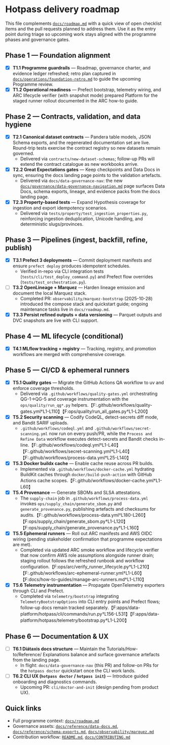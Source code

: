 # Hotpass delivery roadmap

This file complements [`docs/roadmap.md`](docs/roadmap.md) with a quick view of
open checklist items and the pull requests planned to address them. Use it as the
entry point during triage so upcoming work stays aligned with the programme
phases and governance gates.

## Phase 1 — Foundation alignment

- [x] **T1.1 Programme guardrails** — Roadmap, governance charter, and evidence
      ledger refreshed; retro plan captured in
      [`docs/operations/foundation-retro.md`](docs/operations/foundation-retro.md) to
      guide the upcoming Programme review.
- [x] **T1.2 Operational readiness** — Prefect bootstrap, telemetry wiring, and
      ARC lifecycle verifier (with snapshot mode) prepared Platform for the staged
      runner rollout documented in the ARC how-to guide.

## Phase 2 — Contracts, validation, and data hygiene

- [x] **T2.1 Canonical dataset contracts** — Pandera table models, JSON Schema
      exports, and the regenerated documentation set are live. Round-trip tests
      exercise the contract registry so new datasets remain governed.
  - Delivered via `contracts/new-dataset-schemas`; follow-up PRs will extend the
    contract catalogue as new workbooks arrive.
- [x] **T2.2 Great Expectations gates** — Keep checkpoints and Data Docs in
      sync, ensuring the docs landing page points to the validation artefacts.
  - Delivered via `docs/data-governance-nav`: the new
    [`docs/governance/data-governance-navigation.md`](docs/governance/data-governance-navigation.md)
    page surfaces Data Docs, schema exports, lineage, and evidence packs from the
    docs landing page.
- [x] **T2.3 Property-based tests** — Expand Hypothesis coverage for ingestion
      and export idempotency scenarios.
  - Delivered via `tests/property/test_ingestion_properties.py`, reinforcing
    ingestion deduplication, Unicode handling, and deterministic slugs/provinces.

## Phase 3 — Pipelines (ingest, backfill, refine, publish)

- [x] **T3.1 Prefect 3 deployments** — Commit deployment manifests and ensure
      `prefect deploy` produces idempotent schedules.
  - Verified in-repo via CLI integration tests (`tests/cli/test_deploy_command.py`) and Prefect flow overrides (`tests/test_orchestration.py`).
- [ ] **T3.2 OpenLineage + Marquez** — Harden lineage emission and document the
      local Marquez stack.
  - Completed PR: `observability/marquez-bootstrap` (2025-10-28) introduced the
    compose stack and quickstart guide; ongoing maintenance tasks live in
    `docs/roadmap.md`.
- [x] **T3.3 Persist refined outputs + data versioning** — Parquet outputs and
      DVC snapshots are live with CLI support.

## Phase 4 — ML lifecycle (conditional)

- [x] **T4.1 MLflow tracking + registry** — Tracking, registry, and promotion
      workflows are merged with comprehensive coverage.

## Phase 5 — CI/CD & ephemeral runners

- [x] **T5.1 Quality gates** — Migrate the GitHub Actions QA workflow to uv and
      enforce coverage thresholds.
  - Delivered via `.github/workflows/quality-gates.yml` orchestrating QG-1→QG-5 and coverage instrumentation with the `ops/quality/run_qg*.py` helpers.【F:.github/workflows/quality-gates.yml†L1-L110】【F:ops/quality/run_all_gates.py†L1-L200】
- [x] **T5.2 Security scanning** — Codify CodeQL, detect-secrets diff mode, and
      Bandit SARIF uploads.
  - `.github/workflows/codeql.yml` and `.github/workflows/secret-scanning.yml` now run on every push/PR, while the `Process and Refine Data` workflow executes detect-secrets and Bandit checks in-line.【F:.github/workflows/codeql.yml†L1-L40】【F:.github/workflows/secret-scanning.yml†L1-L40】【F:.github/workflows/process-data.yml†L25-L140】
- [x] **T5.3 Docker buildx cache** — Enable cache reuse across PR builds.
  - Implemented via `.github/workflows/docker-cache.yml` hydrating BuildKit caches through `docker/build-push-action` with GitHub Actions cache scopes.【F:.github/workflows/docker-cache.yml†L1-L60】
- [x] **T5.4 Provenance** — Generate SBOMs and SLSA attestations.
  - The `supply-chain` job in `.github/workflows/process-data.yml` invokes `ops/supply_chain/generate_sbom.py` and `generate_provenance.py`, publishing artefacts and checksums for audits.【F:.github/workflows/process-data.yml†L180-L260】【F:ops/supply_chain/generate_sbom.py†L1-L120】【F:ops/supply_chain/generate_provenance.py†L1-L160】
- [x] **T5.5 Ephemeral runners** — Roll out ARC manifests and AWS OIDC wiring (pending stakeholder confirmation that programme expectations are met).
  - Completed via updated ARC smoke workflow and lifecycle verifier that now confirm AWS role assumptions alongside runner drain; staging rollout follows the refreshed runbook and workflow configuration.【F:ops/arc/verify_runner_lifecycle.py†L1-L210】【F:.github/workflows/arc-ephemeral-runner.yml†L1-L60】【F:docs/how-to-guides/manage-arc-runners.md†L1-L110】
- [x] **T5.6 Telemetry instrumentation** — Propagate OpenTelemetry exporters
      through CLI and Prefect.
  - Completed via `telemetry/bootstrap` integrating `TelemetryBootstrapOptions` into CLI entry points and Prefect flows; follow-up docs remain tracked separately.【F:apps/data-platform/hotpass/cli/commands/run.py†L156-L531】【F:apps/data-platform/hotpass/telemetry/bootstrap.py†L1-L200】

## Phase 6 — Documentation & UX

- [ ] **T6.1 Diátaxis docs structure** — Maintain the Tutorials/How-to/Reference/
      Explanations balance and surface governance artefacts from the landing page.
  - In flight: `docs/data-governance-nav` (this PR) and follow-on PRs for the
    `hotpass doctor` quickstart once the CLI work lands.
- [ ] **T6.2 CLI UX (`hotpass doctor` / `hotpass init`)** — Introduce guided
      onboarding and diagnostics commands.
  - Upcoming PR: `cli/doctor-and-init` (design pending from product UX).

## Quick links

- Full programme context: [`docs/roadmap.md`](docs/roadmap.md)
- Governance assets: [`docs/reference/data-docs.md`](docs/reference/data-docs.md),
  [`docs/reference/schema-exports.md`](docs/reference/schema-exports.md),
  [`docs/observability/marquez.md`](docs/observability/marquez.md)
- Contribution workflow: [`README.md`](README.md),
  [`docs/CONTRIBUTING.md`](docs/CONTRIBUTING.md)
